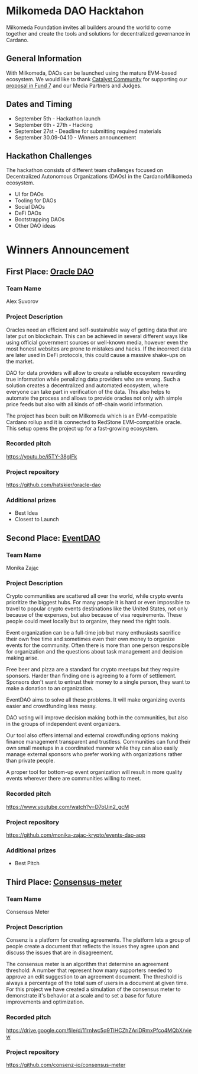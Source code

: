 # Milkomeda DAO Hacktahon
Milkomeda Foundation invites all builders around the world to come together and create the tools and solutions for decentralized governance in Cardano.

## General Information
With Milkomeda, DAOs can be launched using the mature EVM-based ecosystem. 
We would like to thank [Catalyst Community](https://cardano.ideascale.com/) for supporting our [proposal in Fund 7](https://cardano.ideascale.com/c/idea/383465) and our Media Partners and Judges. 

## Dates and Timing
- September 5th - Hackathon launch
- September 6th - 27th - Hacking
- September 27st - Deadline for submitting required materials
- September 30.09-04.10 - Winners announcement


## Hackathon Challenges 
The hackathon consists of different team challenges focused on Decentralized Autonomous Organizations (DAOs) in the Cardano/Milkomeda ecosystem.

- UI for DAOs
- Tooling for DAOs
- Social DAOs
- DeFi DAOs
- Bootstrapping DAOs
- Other DAO ideas

# Winners Announcement

## First Place: [Oracle DAO](https://github.com/hatskier/oracle-dao)

### Team Name
Alex Suvorov

### Project Description
Oracles need an efficient and self-sustainable way of getting data that are later put on blockchain. This can be achieved in several different ways like using official government sources or well-known media, however even the most honest websites are prone to mistakes and hacks. If the incorrect data are later used in DeFi protocols, this could cause a massive shake-ups on the market.

DAO for data providers will allow to create a reliable ecosystem rewarding true information while penalizing data providers who are wrong. Such a solution creates a decentralized and automated ecosystem, where everyone can take part in verification of the data. This also helps to automate the process and allows to provide oracles not only with simple price feeds but also with all kinds of off-chain world information.

The project has been built on Milkomeda which is an EVM-compatible Cardano rollup and it is connected to RedStone EVM-compatible oracle. This setup opens the project up for a fast-growing ecosystem.

### Recorded pitch
https://youtu.be/i5TY-38gIFk

### Project repository 
https://github.com/hatskier/oracle-dao

### Additional prizes
- Best Idea
- Closest to Launch

## Second Place: [EventDAO](https://github.com/monika-zajac-krypto/events-dao-app)

### Team Name
Monika Zając

### Project Description
Crypto communities are scattered all over the world, while crypto events prioritize the biggest hubs. For many people it is hard or even impossible to travel to popular crypto events destinations like the United States, not only because of the expenses, but also because of visa requirements. These people could meet locally but to organize, they need the right tools.

Event organization can be a full-time job but many enthusiasts sacrifice their own free time and sometimes even their own money to organize events for the community. Often there is more than one person responsible for organization and the questions about task management and decision making arise.

Free beer and pizza are a standard for crypto meetups but they require sponsors. Harder than finding one is agreeing to a form of settlement. Sponsors don't want to entrust their money to a single person, they want to make a donation to an organization.

EventDAO aims to solve all these problems. It will make organizing events easier and crowdfunding less messy.

DAO voting will improve decision making both in the communities, but also in the groups of independent event organizers.

Our tool also offers internal and external crowdfunding options making finance management transparent and trustless. Communities can fund their own small meetups in a coordinated manner while they can also easily manage external sponsors who prefer working with organizations rather than private people.

A proper tool for bottom-up event organization will result in more quality events wherever there are communities willing to meet.

### Recorded pitch
https://www.youtube.com/watch?v=D7oUin2_gcM

### Project repository 
https://github.com/monika-zajac-krypto/events-dao-app


### Additional prizes
- Best Pitch

## Third Place: [Consensus-meter](https://github.com/consenz-io/consensus-meter)

### Team Name
Consensus Meter 

### Project Description
Consenz is a platform for creating agreements. The platform lets a group of people create a document that reflects the issues they agree upon and discuss the issues that are in disagreement.

The consensus meter is an algorithm that determine an agreement threshold: A number that represent how many supporters needed to approve an edit suggestion to an agreement document. The threshold is always a percentage of the total sum of users in a document at given time. For this project we have created a simulation of the consensus meter to demonstrate it's behavior at a scale and to set a base for future improvements and optimization.

### Recorded pitch
https://drive.google.com/file/d/11rnIwc5q9TIHCZhZAriDRmxPfco4MQbX/view

### Project repository 
https://github.com/consenz-io/consensus-meter

